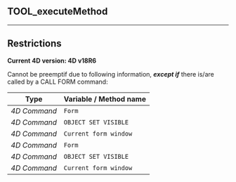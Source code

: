 ﻿## TOOL_executeMethod---## Restrictions**Current 4D version: 4D v18R6**Cannot be preemptif due to following information, ***except if*** there is/are called by a CALL FORM command:|Type|Variable / Method name||------|------||*4D Command*|`Form`||*4D Command*|`OBJECT SET VISIBLE`||*4D Command*|`Current form window`||*4D Command*|`Form`||*4D Command*|`OBJECT SET VISIBLE`||*4D Command*|`Current form window`|